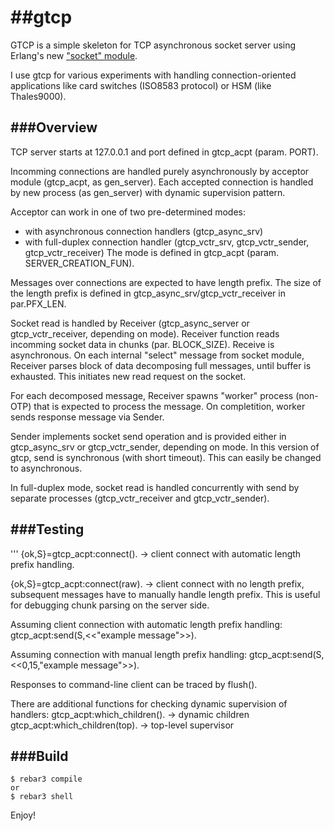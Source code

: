 ##gtcp
=====

GTCP is a simple skeleton for TCP asynchronous socket server using Erlang's new ["socket" module](https://erlang.org/doc/man/socket.html).

I use gtcp for various experiments with handling connection-oriented applications like card switches (ISO8583 protocol) or HSM (like Thales9000).

###Overview
--------
TCP server starts at 127.0.0.1 and port defined in gtcp_acpt (param. PORT).

Incomming connections are handled purely asynchronously by acceptor module (gtcp_acpt, as gen_server). Each accepted connection is handled by new process (as gen_server) with dynamic supervision pattern.

Acceptor can work in one of two pre-determined modes:
- with asynchronous connection handlers (gtcp_async_srv)
- with full-duplex connection handler (gtcp_vctr_srv, gtcp_vctr_sender, gtcp_vctr_receiver)
The mode is defined in gtcp_acpt (param. SERVER_CREATION_FUN).  

Messages over connections are expected to have length prefix. The size of the length prefix is defined in gtcp_async_srv/gtcp_vctr_receiver in par.PFX_LEN.

Socket read is handled by Receiver (gtcp_async_server or gtcp_vctr_receiver, depending on mode). Receiver function reads incomming socket data in chunks (par. BLOCK_SIZE). Receive is asynchronous. On each internal "select" message from socket module, Receiver parses block of data decomposing full messages, until buffer is exhausted. This initiates new read request on the socket.

For each decomposed message, Receiver spawns "worker" process (non-OTP) that is expected to process the message. On completition, worker sends response message via Sender.

Sender implements socket send operation and is provided either in gtcp_async_srv or gtcp_vctr_sender, depending on mode. In this version of gtcp, send is synchronous (with short timeout). This can easily be changed to asynchronous.

In full-duplex mode, socket read is handled concurrently with send by separate processes (gtcp_vctr_receiver and gtcp_vctr_sender).

###Testing
-------
'''
{ok,S}=gtcp_acpt:connect(). -> client connect with automatic length prefix handling.

{ok,S}=gtcp_acpt:connect(raw). -> client connect with no length prefix, subsequent messages have to manually handle length prefix. This is useful for debugging chunk parsing on the server side.

Assuming client connection with automatic length prefix handling:
gtcp_acpt:send(S,<<"example message">>).

Assuming connection with manual length prefix handling:
gtcp_acpt:send(S,<<0,15,"example message">>).

Responses to command-line client can be traced by flush().

There are additional functions for checking dynamic supervision of handlers:
gtcp_acpt:which_children(). -> dynamic children
gtcp_acpt:which_children(top). -> top-level supervisor

###Build
-----

    $ rebar3 compile
    or
    $ rebar3 shell

Enjoy!
